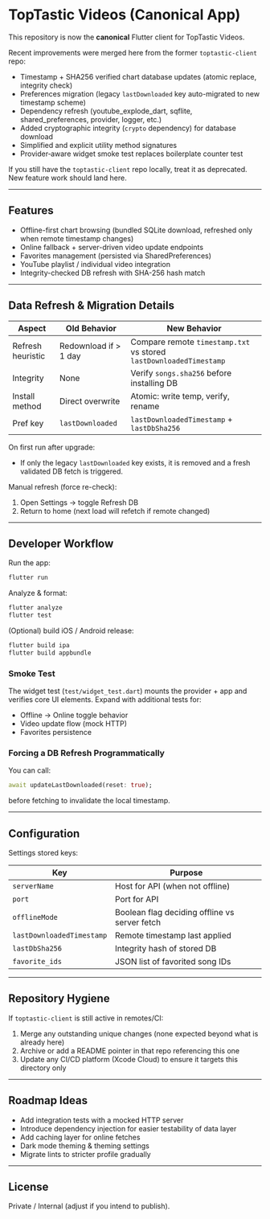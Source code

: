 # TopTastic Videos (Canonical App)

This repository is now the **canonical** Flutter client for TopTastic Videos.

Recent improvements were merged here from the former `toptastic-client` repo:


* Timestamp + SHA256 verified chart database updates (atomic replace, integrity check)
* Preferences migration (legacy `lastDownloaded` key auto-migrated to new timestamp scheme)
* Dependency refresh (youtube_explode_dart, sqflite, shared_preferences, provider, logger, etc.)
* Added cryptographic integrity (`crypto` dependency) for database download
* Simplified and explicit utility method signatures
* Provider‑aware widget smoke test replaces boilerplate counter test

If you still have the `toptastic-client` repo locally, treat it as deprecated. New feature work should land here.

---

## Features

* Offline-first chart browsing (bundled SQLite download, refreshed only when remote timestamp changes)
* Online fallback + server-driven video update endpoints
* Favorites management (persisted via SharedPreferences)
* YouTube playlist / individual video integration
* Integrity-checked DB refresh with SHA-256 hash match

---

## Data Refresh & Migration Details

| Aspect | Old Behavior | New Behavior |
|--------|--------------|--------------|
| Refresh heuristic | Redownload if > 1 day | Compare remote `timestamp.txt` vs stored `lastDownloadedTimestamp` |
| Integrity | None | Verify `songs.sha256` before installing DB |
| Install method | Direct overwrite | Atomic: write temp, verify, rename |
| Pref key | `lastDownloaded` | `lastDownloadedTimestamp` + `lastDbSha256` |

On first run after upgrade:

* If only the legacy `lastDownloaded` key exists, it is removed and a fresh validated DB fetch is triggered.

Manual refresh (force re-check):

1. Open Settings → toggle Refresh DB
2. Return to home (next load will refetch if remote changed)

---

## Developer Workflow

Run the app:

```bash
flutter run
```

Analyze & format:

```bash
flutter analyze
flutter test
```

(Optional) build iOS / Android release:

```bash
flutter build ipa
flutter build appbundle
```

### Smoke Test

The widget test (`test/widget_test.dart`) mounts the provider + app and verifies core UI elements. Expand with additional tests for:

* Offline → Online toggle behavior
* Video update flow (mock HTTP)
* Favorites persistence

### Forcing a DB Refresh Programmatically

You can call:

```dart
await updateLastDownloaded(reset: true);
```

before fetching to invalidate the local timestamp.

---

## Configuration

Settings stored keys:

| Key | Purpose |
|-----|---------|
| `serverName` | Host for API (when not offline) |
| `port` | Port for API |
| `offlineMode` | Boolean flag deciding offline vs server fetch |
| `lastDownloadedTimestamp` | Remote timestamp last applied |
| `lastDbSha256` | Integrity hash of stored DB |
| `favorite_ids` | JSON list of favorited song IDs |

---

## Repository Hygiene
If `toptastic-client` is still active in remotes/CI:

1. Merge any outstanding unique changes (none expected beyond what is already here)
2. Archive or add a README pointer in that repo referencing this one
3. Update any CI/CD platform (Xcode Cloud) to ensure it targets this directory only

---

## Roadmap Ideas

* Add integration tests with a mocked HTTP server
* Introduce dependency injection for easier testability of data layer
* Add caching layer for online fetches
* Dark mode theming & theming settings
* Migrate lints to stricter profile gradually

---

## License
Private / Internal (adjust if you intend to publish).

